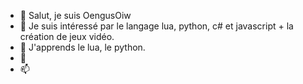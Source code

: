 - 👋 Salut, je suis OengusOiw
- 👀 Je suis intéressé par le langage lua, python, c# et javascript + la création de jeux vidéo. 
- 🌱 J'apprends le lua, le python.
- 💞️ 
- 📫 
